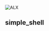 ![ALX](https://theme.zdassets.com/theme_assets/10239256/f69718478ae7ecaaae43d9f8aefd9638c313b55e.jpg)
## simple_shell

